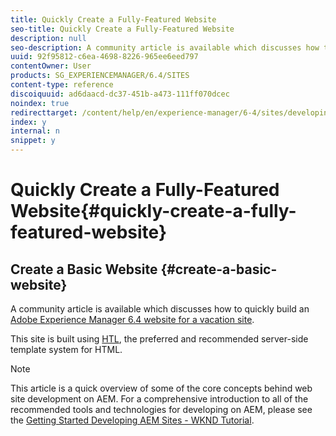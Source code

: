 ```yaml
---
title: Quickly Create a Fully-Featured Website
seo-title: Quickly Create a Fully-Featured Website
description: null
seo-description: A community article is available which discusses how to build your first Adobe Experience Manager components.
uuid: 92f95812-c6ea-4698-8226-965ee6eed797
contentOwner: User
products: SG_EXPERIENCEMANAGER/6.4/SITES
content-type: reference
discoiquuid: ad6daacd-dc37-451b-a473-111ff070dcec
noindex: true
redirecttarget: /content/help/en/experience-manager/6-4/sites/developing/using/getting-started
index: y
internal: n
snippet: y
---
```


# Quickly Create a Fully-Featured Website{#quickly-create-a-fully-featured-website}

## Create a Basic Website {#create-a-basic-website}

A community article is available which discusses how to quickly build an [Adobe Experience Manager 6.4 website for a vacation site](https://helpx.adobe.com/experience-manager/using/first_aem64_website.html).

This site is built using [HTL](/content/help/en/experience-manager/htl/user-guide), the preferred and recommended server-side template system for HTML.

>[!NOTE]
>
>This article is a quick overview of some of the core concepts behind web site development on AEM. For a comprehensive introduction to all of the recommended tools and technologies for developing on AEM, please see the [Getting Started Developing AEM Sites - WKND Tutorial](../../../sites/developing/using/getting-started.md).

<!--
Comment Type: draft

<h2>Building on Your Toy Store Site</h2>
-->

<!--
Comment Type: draft

<p>Once you have created the basic toy store website, you can build on it using these articles:</p>
<ul>
<li><a href="/content/help/en/experience-manager/using/toystore_carousel">Adding a Custom Carousel Component to the Experience Manager Toy Site</a></li>
<li><a href="/content/help/en/experience-manager/using/toy_login">Creating a Login Component for the Experience Manager Toy Store</a></li>
</ul>
-->

<!--
Comment Type: draft

<note type="note">
<p>For an introduction to building a simple website based on JSP and the classic UI of AEM, see the article <a href="../../../sites/developing/using/website.md">Create a Fully-Featured Website (JSP)</a>.</p>
</note>
-->


